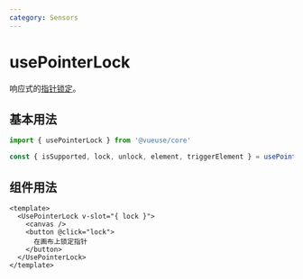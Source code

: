 ```yaml
---
category: Sensors
---
```


# usePointerLock

响应式的[指针锁定](https://developer.mozilla.org/en-US/docs/Web/API/Pointer_Lock_API)。

## 基本用法

```js
import { usePointerLock } from '@vueuse/core'

const { isSupported, lock, unlock, element, triggerElement } = usePointerLock()
```

## 组件用法

```vue
<template>
  <UsePointerLock v-slot="{ lock }">
    <canvas />
    <button @click="lock">
      在画布上锁定指针
    </button>
  </UsePointerLock>
</template>
```
